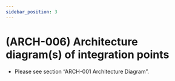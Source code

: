 ```yaml
---
sidebar_position: 3
---
```


# (ARCH-006) Architecture diagram(s) of integration points
* Please see section “ARCH-001 Architecture Diagram”.
